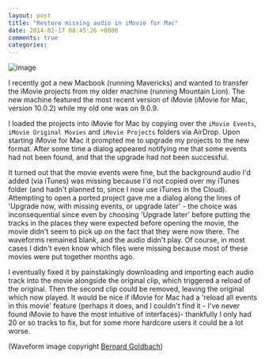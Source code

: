 ```yaml
---
layout: post
title: "Restore missing audio in iMovie for Mac"
date: 2014-02-17 08:45:26 +0000
comments: true
categories:
---
```


![image](http://farm1.staticflickr.com/169/414411019_e702aa6d54_o.jpg)

I recently got a new Macbook (running Mavericks) and wanted to transfer the iMovie projects from my older machine (running Mountain Lion). The new machine featured the most recent version of iMovie (iMovie for Mac, version 10.0.2) while my old one was on 9.0.9.

I loaded the projects into iMovie for Mac by copying over the `iMovie Events`, `iMovie Original Movies` and `iMovie Projects` folders via AirDrop. Upon starting iMovie for Mac it prompted me to upgrade my projects to the new format. After some time a dialog appeared notifying me that some events had not been found, and that the upgrade had not been successful.

It turned out that the movie events were fine, but the background audio I'd added (via iTunes) was missing because I'd not copied over my iTunes folder (and hadn't planned to, since I now use iTunes in the Cloud). Attempting to open a ported project gave me a dialog along the lines of 'Upgrade now, with missing events, or upgrade later' - the choice was inconsequential since even by choosing 'Upgrade later' before putting the tracks in the places they were expected before opening the movie, the movie didn't seem to pick up on the fact that they were now there. The waveforms remained blank, and the audio didn't play. Of course, in most cases I didn't even know which files were missing because most of these movies were put together months ago.

I eventually fixed it by painstakingly downloading and importing each audio track into the movie alongside the original clip, which triggered a reload of the original. Then the second clip could be removed, leaving the original which now played. It would be nice if iMovie for Mac had a 'reload all events in this movie' feature (perhaps it does, and I couldn't find it - I've never found iMovie to have the most intuitive of interfaces)- thankfully I only had 20 or so tracks to fix, but for some more hardcore users it could be a lot worse.

(Waveform image copyright [Bernard Goldbach](http://www.flickr.com/photos/topgold/414411019/))